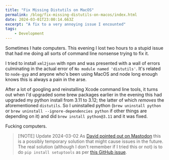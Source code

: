 ```yaml
---
title: "Fix Missing Distutils on MacOS"
permalink: /blog/fix-missing-distutils-on-macos/index.html
date: 2024-03-01T23:00:14.663Z
excerpt: "A fix to a very annoying issue I encounted"
tags:
    - Development
---
```


Sometimes I hate computers. This evening I lost two hours to a stupid issue that had me doing all sorts of command line nonsense trying to fix it.

I tried to install `xml2json` with npm and was presented with a wall of errors culminating in the actual error of `No module named 'distutils'`. It's related to `node-gyp` and anyone who's been using MacOS and node long enough knows this is always a pain in the arse.

After a lot of googling and reinstalling Xcode command line tools, it turns out when I'd upgraded some brew packages earlier in the evening this had upgraded my python install from 3.11 to 3.12; the latter of which _removes_ the aforementioned `distutils`. So I uninstalled python (`brew uninstall python` or `brew uninstall --ignore-dependencies python` if other things are depending on it) and did `brew install python@3.11` and it was fixed.

Fucking computers.

> [!NOTE] Update 2024-03-02
> As [David pointed out on Mastodon](https://mastodon.social/@xavdid/112024862625453237) this is a possibly temporary solution that might cause issues in the future. The real solution (although I don't remember if I tried this or not) is to do `pip install setuptools` as per [this GitHub issue](https://github.com/nodejs/node-gyp/issues/2869).